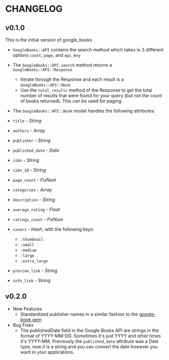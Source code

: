 CHANGELOG
=========

v0.1.0
------
This is the initial version of google_books

*   `GoogleBooks::API` contains the search method which takes in 3 different options `count`, `page`, and `api_key`
*   The `GoogleBooks::API.search` method returns a `GoogleBooks::API::Response`

    *   Iterate through the Response and each result is a `GoogleBooks::API::Book`
    *   Use the `total_results` method of the Response to get the total number of results that were found for your query (but not the count of books returned).  This can be used for paging.
*   The `GoogleBooks::API::Book` model handles the following attributes:
  *   `title` - *String*
  *   `authors` - *Array*
  *   `publisher` - *String*
  *   `published_date` - *Date*
  *   `isbn` - *String*
  *   `isbn_10` - *String*
  *   `page_count` - *FixNum*
  *   `categories` - *Array*
  *   `description` - *String*
  *   `average_rating` - *Float*
  *   `ratings_count` - *FixNum*
  *   `covers` - *Hash*, with the following keys:
        * `:thumbnail`
        * `:small`
        * `:medium`
        * `:large`
        * `:extra_large`
  *   `preview_link` - *String*
  *   `info_link` - *String*

v0.2.0
------
*   New Features
      *   Standardized publisher names in a similar fashion to the [google-book gem](https://rubygems.org/gems/google-book)
*   Bug Fixes
      *   The publishedDate field in the Google Books API are strings in the format of YYYY-MM-DD. Sometimes it's just YYYY and other times it's YYYY-MM.  Previously the `published_date` attribute was a Date type, now it is a string and you can convert the date however you want in your applications.
